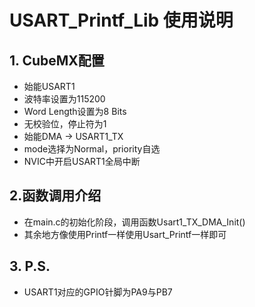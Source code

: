 # USART_Printf_Lib 使用说明

## 1. CubeMX配置

- 始能USART1
- 波特率设置为115200
- Word Length设置为8 Bits
- 无校验位，停止符为1
- 始能DMA -> USART1_TX
- mode选择为Normal，priority自选
- NVIC中开启USART1全局中断

## 2.函数调用介绍

- 在main.c的初始化阶段，调用函数Usart1_TX_DMA_Init()
- 其余地方像使用Printf一样使用Usart_Printf一样即可

## 3. P.S.

- USART1对应的GPIO针脚为PA9与PB7
